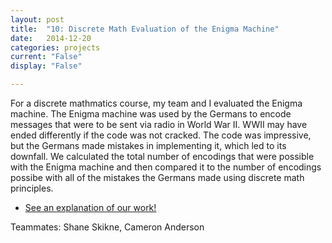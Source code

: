 ```yaml
---
layout: post
title:  "10: Discrete Math Evaluation of the Enigma Machine"
date:   2014-12-20
categories: projects
current: "False"
display: "False"

---
```

For a discrete mathmatics course, my team and I evaluated the Enigma machine. The Enigma machine was used by the Germans to encode messages that were to be sent via radio in World War II. WWII may have ended differently if the code was not cracked. The code was impressive, but the Germans made mistakes in implementing it, which led to its downfall. We calculated the total number of encodings that were possible with the Enigma machine and then compared it to the number of encodings possibe with all of the mistakes the Germans made using discrete math principles.


* [See an explanation of our work!](https://www.dropbox.com/s/8bddzbijhv4uj9j/Enigma_Machine.pdf?dl=0)

<!-- Add carusel of images from slide deck -->
Teammates: Shane Skikne, Cameron Anderson